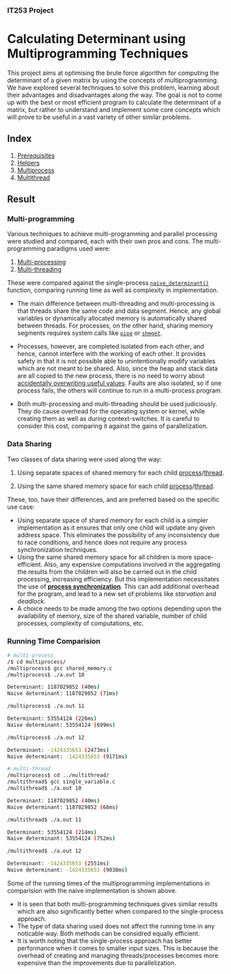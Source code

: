 ### IT253 Project
# Calculating Determinant using Multiprogramming Techniques

This project aims at optimising the brute force algorithm for computing the determinant of a given matrix by using the concepts of multiprogramming. We have explored several techniques to solve this problem, learning about their advantages and disadvantages along the way. The goal is not to come up with the best or most efficient program to calculate the determinant of a matrix, but rather to understand and implement some core concepts which will prove to be useful in a vast variety of other similar problems.


## Index
1. [Prerequisites](./prerequisites/readme.md)
2. [Helpers](./helpers/readme.md)
3. [Multiprocess](./multiprocess/readme.md)
4. [Multithread](./multithread/readme.md)


## Result

### Multi-programming
Various techniques to achieve multi-programming and parallel processing were studied and compared, each with their own pros and cons. The multi-programming paradigms used were:
1. [Multi-processing](./multiprocess/readme.md)
2. [Multi-threading](./multithread/readme.md)

These were compared against the single-process [`naive_determinant()`](./helpers/readme.md#naive-determinant-calculator) function, comparing running time as well as complexity in implementation. 

- The main difference between multi-threading and multi-processing is that threads share the same code and data segment. Hence, any global variables or dynamically allocated memory is automatically shared between threads. For processes, on the other hand, sharing memory segments requires system calls like [`pipe`](./prerequisites/readme.md#2-using-pipes) or [`shmget`](./prerequisites/readme.md#1-using-shared-memory).

- Processes, however, are completed isolated from each other, and hence, cannot interfere with the working of each other. It provides safety in that it is not possible able to unintentionally modify variables which are not meant to be shared. Also, since the heap and stack data are all copied to the new process, there is no need to worry about [accidentally overwriting useful values](./multithread/readme.md#note-on-using-malloc-to-pass-arguments-to-thread). Faults are also isolated, so if one process fails, the others will continue to run in a multi-process program.
- Both multi-processing and multi-threading should be used judiciously. They do cause overhead for the operating system or kernel, while creating them as well as during context-switches. It is careful to consider this cost, comparing it against the gains of parallelization.


### Data Sharing
Two classes of data sharing were used along the way:

1. Using separate spaces of shared memory for each child [process](./multiprocess/readme.md#pipes)/[thread](./multithread/readme.md#separate-shared-variables).

2. Using the same shared memory space for each child [process](./multiprocess/readme.md#shared-memory)/[thread](./multithread/readme.md#single-shared-variable).

These, too, have their differences, and are preferred based on the specific use case:
- Using separate space of shared memory for each child is a simpler implementation as it ensures that only one child will update any given address space. This eliminates the possibility of any inconsistency due to race conditions, and hence does not require any process synchronization techniques.
- Using the same shared memory space for all children is more space-efficient. Also, any expensive computations involved in the aggregating the results from the children will also be carried out in the child processing, increasing efficiency. But this implementation necessitates the use of [**process synchronization**](./prerequisites/readme.md#process-synchronization-using-semaphores). This can add additional overhead for the program, and lead to a new set of problems like _starvation_ and _deadlock_.
- A choice needs to be made among the two options depending upon the availability of memory, size of the shared variable, number of child processes, complexity of computations, etc.


### Running Time Comparision

```sh
# multi-process
/$ cd multiprocess/
/multiprocess$ gcc shared_memory.c 
/multiprocess$ ./a.out 10

Determinant: 1187029852 (40ms)
Naive determinant: 1187029852 (71ms)

/multiprocess$ ./a.out 11

Determinant: 53554124 (226ms)
Naive determinant: 53554124 (699ms)

/multiprocess$ ./a.out 12

Determinant: -1424335653 (2473ms)
Naive determinant: -1424335653 (9171ms)

# multi-thread
/multiprocess$ cd ../multithread/
/multithread$ gcc single_variable.c 
/multithread$ ./a.out 10

Determinant: 1187029852 (40ms)
Naive determinant: 1187029852 (68ms)

/multithread$ ./a.out 11

Determinant: 53554124 (214ms)
Naive determinant: 53554124 (752ms)

/multithread$ ./a.out 12

Determinant: -1424335653 (2551ms)
Naive determinant: -1424335653 (9038ms)
```

Some of the running times of the multiprogramming implementations in comparision with the naive implementation is shown above.
- It is seen that both multi-programming techniques gives similar results which are also significantly better when compared to the single-process approach.
- The type of data sharing used does not affect the running time in any noticable way. Both methods can be considred equally efficient.
- It is worth noting that the single-process approach has better performance when it comes to smaller input sizes. This is because the overhead of creating and managing threads/processes becomes more expensive than the improvements due to parallelization.